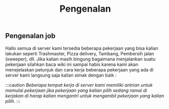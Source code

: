 ﻿---
id: job
title: Pengenalan
custom_edit_url: https://github.com/play-verse/docs/edit/master/job.md
description: Pengenalan job pada server SA:MP Playverse Virtual Roleplay Indonesia
keywords:
  - samp
  - samp indo
  - samp roleplay
  - gta
  - san andreas multiplayer
image: https://i.ibb.co/3z5Qxrw/Untitled.png
---

## Pengenalan job

Hallo semua di server kami tersedia beberapa pekerjaan yang bisa kalian lakukan seperti Trashmaster, Pizza delivery, Tambang, Pembersih jalan (sweeper), dll. Jika kalian masih bingung bagaimana menjalankan suatu pekerjaan silahkan baca wiki ini sampai habis karena kami akan menejelaskan petunjuk dan cara kerja beberapa pekerjaan yang ada di server kami langsung saja kalian simak dengan baik :

:::caution
*Beberapa tempat kerja di server kami memiliki antrian untuk memulai pekerjaan jika pekerjaan yang kalian pilih sedang ramai di kerjakan di harap kalian mengantri untuk mengambil pekerjaan yang kalian pilih.*
:::